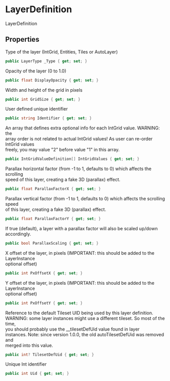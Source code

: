 # LayerDefinition

LayerDefinition

## Properties

  
Type of the layer (IntGrid, Entities, Tiles or AutoLayer)  


```csharp
public LayerType _Type { get; set; }
```

  
Opacity of the layer (0 to 1.0)  


```csharp
public float DisplayOpacity { get; set; }
```

  
Width and height of the grid in pixels  


```csharp
public int GridSize { get; set; }
```

  
User defined unique identifier  


```csharp
public string Identifier { get; set; }
```

  
An array that defines extra optional info for each IntGrid value. WARNING: the  
array order is not related to actual IntGrid values! As user can re-order IntGrid values  
freely, you may value "2" before value "1" in this array.  


```csharp
public IntGridValueDefinition[] IntGridValues { get; set; }
```

  
Parallax horizontal factor (from -1 to 1, defaults to 0) which affects the scrolling  
speed of this layer, creating a fake 3D (parallax) effect.  


```csharp
public float ParallaxFactorX { get; set; }
```

  
Parallax vertical factor (from -1 to 1, defaults to 0) which affects the scrolling speed  
of this layer, creating a fake 3D (parallax) effect.  


```csharp
public float ParallaxFactorY { get; set; }
```

  
If true (default), a layer with a parallax factor will also be scaled up/down accordingly.  


```csharp
public bool ParallaxScaling { get; set; }
```

  
X offset of the layer, in pixels (IMPORTANT: this should be added to the LayerInstance  
optional offset)  


```csharp
public int PxOffsetX { get; set; }
```

  
Y offset of the layer, in pixels (IMPORTANT: this should be added to the LayerInstance  
optional offset)  


```csharp
public int PxOffsetY { get; set; }
```

  
Reference to the default Tileset UID being used by this layer definition.  
WARNING: some layer instances might use a different tileset. So most of the time,  
you should probably use the __tilesetDefUid value found in layer  
instances. Note: since version 1.0.0, the old autoTilesetDefUid was removed and  
merged into this value.  


```csharp
public int? TilesetDefUid { get; set; }
```

  
Unique Int identifier  


```csharp
public int Uid { get; set; }
```


